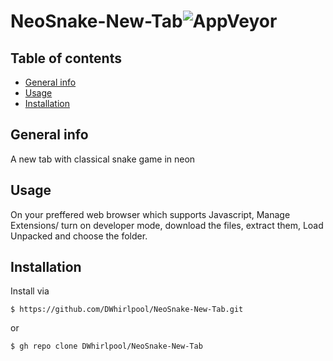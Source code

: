 # NeoSnake-New-Tab![AppVeyor](https://img.shields.io/appveyor/build/DWhirlpool/NeoSnake-New-Tab)
## Table of contents
* [General info](#general-info)
* [Usage](#Usage)
* [Installation](#Installation)
## General info
A new tab with classical snake game in neon
## Usage
On your preffered web browser which supports Javascript, Manage Extensions/ turn on developer mode, download the files, extract them, Load Unpacked and choose the folder.
## Installation
Install via
```
$ https://github.com/DWhirlpool/NeoSnake-New-Tab.git
```
or
```
$ gh repo clone DWhirlpool/NeoSnake-New-Tab
```
